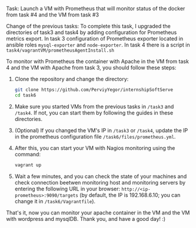 Task: Launch a VM with Prometheus that will monitor status of the docker from task #4 and the VM from task #3

Change of the previous tasks: To complete this task, I upgraded the directories of task3 and task4 by adding configuration for Prometheus metrics export. In task 3 configuration of Prometheus exporter located in ansible roles `mysql-exporter` and `node-exporter`. In task 4 there is a script in `task4/vagrantVM/prometheusAgentInstall.sh`

To monitor with Prometheus the container with Apache in the VM from task 4 and the VM with Apache from task 3, you should follow these steps:

1. Clone the repository and change the directory:
   ```bash
   git clone https://github.com/PerviyYegor/internshipSoftServe
   cd task6
   ```

2. Make sure you started VMs from the previous tasks in `/task3` and `/task4`. If not, you can start them by following the guides in these directories.

3. (Optional) If you changed the VM's IP in `/task3` or `/task4`, update the IP in the prometheus configuration file `/task6/files/prometheus.yml`.

4. After this, you can start your VM with Nagios monitoring using the command:
   ```bash
   vagrant up
   ```

5. Wait a few minutes, and you can check the state of your machines and check connection beetwen monitoring host and monitoring servers by entering the following URL in your browser: `http://<ip-prometheus>:9090/targets` (by default, the IP is 192.168.6.10; you can change it in `/task6/Vagrantfile`).

That's it, now you can monitor your apache container in the VM and the VM with wordpress and mysqlDB. Thank you, and have a good day! :)